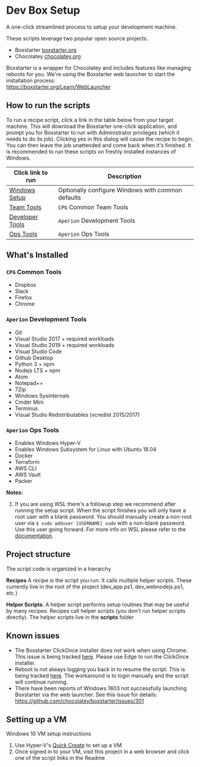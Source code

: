 # Dev Box Setup
A one-click streamlined process to setup your development machine. 

These scripts leverage two popular open source projects.
- Boxstarter [boxstarter.org](http://boxstarter.org)
- Chocolatey [chocolatey.org](http://chocolatey.org)

Boxstarter is a wrapper for Chocolatey and includes features like managing reboots for you. We're using the Boxstarter web launcher to start the installation process:<br/>
https://boxstarter.org/Learn/WebLauncher

## How to run the scripts
To run a recipe script, click a link in the table below from your target machine. This will download the Boxstarter one-click application, and prompt you for Boxstarter to run with Administrator privileges (which it needs to do its job). Clicking yes in this dialog will cause the recipe to begin. You can then leave the job unattended and come back when it's finished. It is recommended to run these scripts on freshly installed instances of Windows.

|Click link to run  |Description  |
|---------|---------|
|<a href='http://boxstarter.org/package/url?https://raw.githubusercontent.com/88dots/windows-dev-box-setup-scripts/master/windows-common.ps1'>Windows Setup</a>     | Optionally configure Windows with common defaults |
|<a href='http://boxstarter.org/package/url?https://raw.githubusercontent.com/88dots/windows-dev-box-setup-scripts/master/cpg-team-tools.ps1'>Team Tools</a>     | `CPG` Common Team Tools |
|<a href='http://boxstarter.org/package/url?https://raw.githubusercontent.com/88dots/windows-dev-box-setup-scripts/master/ap-dev-tools.ps1'>Developer Tools</a>     | `Aperion` Development Tools |
|<a href='http://boxstarter.org/package/url?https://raw.githubusercontent.com/88dots/windows-dev-box-setup-scripts/master/ap-ops-tools.ps1'>Ops Tools</a>     | `Aperion` Ops Tools |

## What's Installed
### `CPG` Common Tools
- Dropbox
- Slack
- Firefox
- Chrome

### `Aperion` Development Tools
- Git
- Visual Studio 2017 + required workloads
- Visual Studio 2019 + required workloads
- Visual Studio Code
- Github Desktop
- Python 3 + npm
- Nodejs LTS + npm
- Atom
- Notepad++
- 7Zip
- Windows Sysinternals
- Cmder Mini
- Terminus
- Visual Studio Redistributables (vcredist 2015/2017)

### `Aperion` Ops Tools
- Enables Windows Hyper-V
- Enables Windows Subsystem for Linux with Ubuntu 18.04
- Docker
- Terraform
- AWS CLI
- AWS Vault
- Packer

**Notes:**  
1. If you are using WSL there's a followup step we recommend after running the setup script.  When the script finishes you will only have a root user with a blank password. You should  manually create a non-root user via `$ sudo adduser [USERNAME] sudo` 
with a non-blank password. Use this user going forward. For more info on WSL please refer to the [documentation](https://docs.microsoft.com/en-us/windows/wsl/about).

## Project structure
The script code is organized in a hierarchy

**Recipes**
A recipe is the script you run.  It calls multiple helper scripts.  These currently live in the root of the project (dev_app.ps1, dev_webnodejs.ps1, etc.) 

**Helper Scripts**: A helper script performs setup routines that may be useful by many recipes. Recipes call helper scripts (you don't run helper scripts directly).  The helper scripts live in the **scripts** folder

## Known issues
- The Boxstarter ClickOnce installer does not work when using Chrome.  This issue is being tracked [here](https://github.com/chocolatey/boxstarter/issues/345). Please use Edge to run the ClickOnce installer.
- Reboot is not always logging you back in to resume the script.  This is being tracked [here](https://github.com/chocolatey/boxstarter/issues/318).  The workaround is to login manually and the script will continue running. 
- There have been reports of Windows 1803 not successfully launching Boxstarter via the web launcher. See this issue for details: https://github.com/chocolatey/boxstarter/issues/301


## Setting up a VM
Windows 10 VM setup instructions
1. Use Hyper-V's [Quick Create](https://docs.microsoft.com/en-us/virtualization/hyper-v-on-windows/quick-start/quick-create-virtual-machine) to set up a VM
2. Once signed in to your VM, visit this project in a web browser and click one of the script links in the Readme